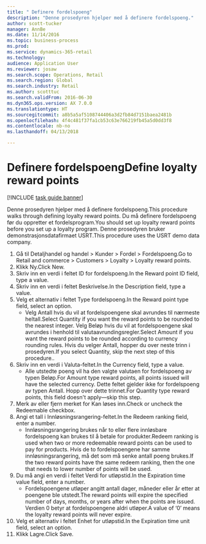 ```yaml
--- 
title: " Definere fordelspoeng"
description: "Denne prosedyren hjelper med å definere fordelspoeng."
author: scott-tucker
manager: AnnBe
ms.date: 11/14/2016
ms.topic: business-process
ms.prod: 
ms.service: dynamics-365-retail
ms.technology: 
audience: Application User
ms.reviewer: josaw
ms.search.scope: Operations, Retail
ms.search.region: Global
ms.search.industry: Retail
ms.author: scotttuc
ms.search.validFrom: 2016-06-30
ms.dyn365.ops.version: AX 7.0.0
ms.translationtype: HT
ms.sourcegitcommit: a8b5a5af5108744406a3d2fb84d7151baea2481b
ms.openlocfilehash: 4f4c481f37fa1cb53c63e766219fb45a5d0dd3f8
ms.contentlocale: nb-no
ms.lasthandoff: 04/13/2018

---
```

# <a name="define-loyalty-reward-points"></a><span data-ttu-id="c2a33-103"> Definere fordelspoeng</span><span class="sxs-lookup"><span data-stu-id="c2a33-103">Define loyalty reward points</span></span>

[!INCLUDE [task guide banner](../includes/task-guide-banner.md)]

<span data-ttu-id="c2a33-104">Denne prosedyren hjelper med å definere fordelspoeng.</span><span class="sxs-lookup"><span data-stu-id="c2a33-104">This procedure walks through defining loyalty reward points.</span></span> <span data-ttu-id="c2a33-105">Du må definere fordelspoeng før du oppretter et fordelsprogram.</span><span class="sxs-lookup"><span data-stu-id="c2a33-105">You should set up loyalty reward points before you set up a loyalty program.</span></span> <span data-ttu-id="c2a33-106">Denne prosedyren bruker demonstrasjonsdatafirmaet USRT.</span><span class="sxs-lookup"><span data-stu-id="c2a33-106">This procedure uses the USRT demo data company.</span></span>

1. <span data-ttu-id="c2a33-107">Gå til Detaljhandel og handel > Kunder > Fordel > Fordelspoeng.</span><span class="sxs-lookup"><span data-stu-id="c2a33-107">Go to Retail and commerce > Customers > Loyalty > Loyalty reward points.</span></span>
2. <span data-ttu-id="c2a33-108">Klikk Ny.</span><span class="sxs-lookup"><span data-stu-id="c2a33-108">Click New.</span></span>
3. <span data-ttu-id="c2a33-109">Skriv inn en verdi i feltet ID for fordelspoeng.</span><span class="sxs-lookup"><span data-stu-id="c2a33-109">In the Reward point ID field, type a value.</span></span>
4. <span data-ttu-id="c2a33-110">Skriv inn en verdi i feltet Beskrivelse.</span><span class="sxs-lookup"><span data-stu-id="c2a33-110">In the Description field, type a value.</span></span>
5. <span data-ttu-id="c2a33-111">Velg et alternativ i feltet Type fordelspoeng.</span><span class="sxs-lookup"><span data-stu-id="c2a33-111">In the Reward point type field, select an option.</span></span>
    * <span data-ttu-id="c2a33-112">Velg Antall hvis du vil at fordelspoengene skal avrundes til nærmeste heltall.</span><span class="sxs-lookup"><span data-stu-id="c2a33-112">Select Quantity if you want the reward points to be rounded to the nearest integer.</span></span> <span data-ttu-id="c2a33-113">Velg Beløp hvis du vil at fordelspoengene skal avrundes i henhold til valutaavrundingsregler.</span><span class="sxs-lookup"><span data-stu-id="c2a33-113">Select Amount if you want the reward points to be rounded according to currency rounding rules.</span></span> <span data-ttu-id="c2a33-114">Hvis du velger Antall, hopper du over neste trinn i prosedyren.</span><span class="sxs-lookup"><span data-stu-id="c2a33-114">If you select Quantity, skip the next step of this procedure..</span></span>  
6. <span data-ttu-id="c2a33-115">Skriv inn en verdi i Valuta-feltet.</span><span class="sxs-lookup"><span data-stu-id="c2a33-115">In the Currency field, type a value.</span></span>
    * <span data-ttu-id="c2a33-116">Alle utstedte poeng vil ha den valgte valutaen for fordelspoeng av typen Beløp.</span><span class="sxs-lookup"><span data-stu-id="c2a33-116">For Amount type reward points, all points issued will have the selected currency.</span></span> <span data-ttu-id="c2a33-117">Dette feltet gjelder ikke for fordelspoeng av typen Antall. Hopp over dette trinnet.</span><span class="sxs-lookup"><span data-stu-id="c2a33-117">For Quantity type reward points, this field doesn't apply—skip this step.</span></span>  
7. <span data-ttu-id="c2a33-118">Merk av eller fjern merket for Kan løses inn.</span><span class="sxs-lookup"><span data-stu-id="c2a33-118">Check or uncheck the Redeemable checkbox.</span></span>
8. <span data-ttu-id="c2a33-119">Angi et tall i Innløsningsrangering-feltet.</span><span class="sxs-lookup"><span data-stu-id="c2a33-119">In the Redeem ranking field, enter a number.</span></span>
    * <span data-ttu-id="c2a33-120">Innløsningsrangering brukes når to eller flere innløsbare fordelspoeng kan brukes til å betale for produkter.</span><span class="sxs-lookup"><span data-stu-id="c2a33-120">Redeem ranking is used when two or more redeemable reward points can be used to pay for products.</span></span> <span data-ttu-id="c2a33-121">Hvis de to fordelspoengene har samme innløsningsrangering, må det som må senke antall poeng brukes.</span><span class="sxs-lookup"><span data-stu-id="c2a33-121">If the two reward points have the same redeem ranking, then the one that needs to lower number of points will be used.</span></span>  
9. <span data-ttu-id="c2a33-122">Du må angi en verdi i feltet Verdi for utløpstid.</span><span class="sxs-lookup"><span data-stu-id="c2a33-122">In the Expiration time value field, enter a number.</span></span>
    * <span data-ttu-id="c2a33-123">Fordelspoengene utløper angitt antall dager, måneder eller år etter at poengene ble utstedt.</span><span class="sxs-lookup"><span data-stu-id="c2a33-123">The reward points will expire the specified number of days, months, or years after when the points are issued.</span></span> <span data-ttu-id="c2a33-124">Verdien 0 betyr at fordelspoengene aldri utløper.</span><span class="sxs-lookup"><span data-stu-id="c2a33-124">A value of ‘0’ means the loyalty reward points will never expire.</span></span>  
10. <span data-ttu-id="c2a33-125">Velg et alternativ i feltet Enhet for utløpstid.</span><span class="sxs-lookup"><span data-stu-id="c2a33-125">In the Expiration time unit field, select an option.</span></span>
11. <span data-ttu-id="c2a33-126">Klikk Lagre.</span><span class="sxs-lookup"><span data-stu-id="c2a33-126">Click Save.</span></span>


